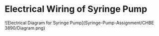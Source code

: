 # Electrical Wiring of Syringe Pump

![Electrical Diagram for Syringe Pump](Syringe-Pump-Assignment/CHBE 3890/Diagram.png)
